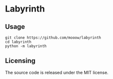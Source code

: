 # Labyrinth

## Usage
```
git clone https://github.com/mooow/labyrinth
cd labyrinth
python -m labyrinth
```

## Licensing
The source code is released under the MIT license.
